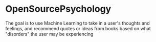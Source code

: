 # OpenSourcePsychology
The goal is to use Machine Learning to take in a user's thoughts and feelings, and recommend quotes or ideas from books based on what "disorders" the user may be experiencing
